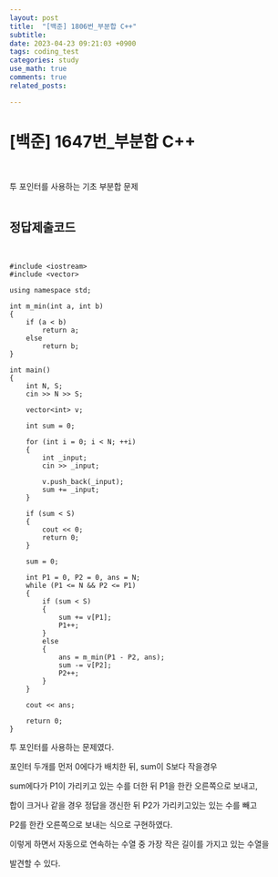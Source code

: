 ```yaml
---
layout: post
title:  "[백준] 1806번_부분합 C++"
subtitle:   
date: 2023-04-23 09:21:03 +0900
tags: coding_test
categories: study
use_math: true
comments: true
related_posts:

---
```


# [백준] 1647번_부분합 C++<br/>
<br/>

투 포인터를 사용하는 기초 부분합 문제<br/>
<br/>

## 정답제출코드<br>
<br/>

```
#include <iostream>
#include <vector>

using namespace std;

int m_min(int a, int b)
{
    if (a < b)
        return a;
    else
        return b;
}

int main()
{
    int N, S;
    cin >> N >> S;

    vector<int> v;

    int sum = 0;

    for (int i = 0; i < N; ++i)
    {
        int _input;
        cin >> _input;

        v.push_back(_input);
        sum += _input;
    }

    if (sum < S)
    {
        cout << 0;
        return 0;
    }

    sum = 0;

    int P1 = 0, P2 = 0, ans = N;
    while (P1 <= N && P2 <= P1)
    {
        if (sum < S)
        {
            sum += v[P1];
            P1++;
        }
        else
        {
            ans = m_min(P1 - P2, ans);
            sum -= v[P2];
            P2++;
        }
    }

    cout << ans;

    return 0;
}
```

투 포인터를 사용하는 문제였다.<br/>

포인터 두개를 먼저 0에다가 배치한 뒤, sum이 S보다 작을경우<br/>

sum에다가 P1이 가리키고 있는 수를 더한 뒤 P1을 한칸 오른쪽으로 보내고,<br/>

합이 크거나 같을 경우 정답을 갱신한 뒤 P2가 가리키고있는 있는 수를 빼고<br/>

P2를 한칸 오른쪽으로 보내는 식으로 구현하였다.<br/>

이렇게 하면서 자동으로 연속하는 수열 중 가장 작은 길이를 가지고 있는 수열을<br/>

발견할 수 있다.<br/>